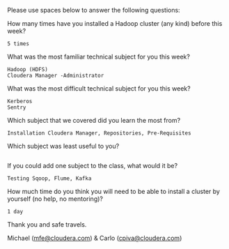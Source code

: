 Please use spaces below to answer the following questions:


How many times have you installed a Hadoop cluster (any kind) before this week?
```
5 times
```

What was the most familiar technical subject for you this week?
```
Hadoop (HDFS)
Cloudera Manager -Administrator
```

What was the most difficult technical subject for you this week?
```
Kerberos
Sentry
```

Which subject that we covered did you learn the most from?
```
Installation Cloudera Manager, Repositories, Pre-Requisites
```

Which subject was least useful to you?
```

```

If you could add one subject to the class, what would it be?
```
Testing Sqoop, Flume, Kafka
```

How much time do you think you will need to be able to install a cluster by yourself (no help, no mentoring)?
```
1 day
```

Thank you and safe travels.

Michael (mfe@cloudera.com) & Carlo (cpiva@cloudera.com)
